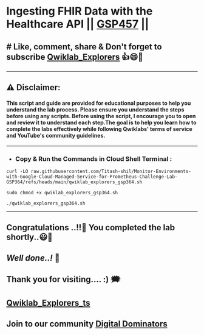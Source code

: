 #  Ingesting FHIR Data with the Healthcare API || [GSP457](https://www.cloudskillsboost.google/focuses/6104?parent=catalog) ||

## # Like, comment, share & Don't forget to subscribe [Qwiklab_Explorers](https://youtube.com/@titashshil?si=RgamNu1dc9jVIbJN) 👍😄🤝

---
## ⚠️ **Disclaimer:**
#### This script and guide are provided for educational purposes to help you understand the lab process. Please ensure you understand the steps before using any scripts. Before using the script, I encourage you to open and review it to understand each step.The goal is to help you learn how to complete the labs effectively while following Qwiklabs' terms of service and YouTube's community guidelines.
---
 
- ### Copy & Run the Commands in Cloud Shell Terminal :

```
curl -LO raw.githubusercontent.com/Titash-shil/Monitor-Environments-with-Google-Cloud-Managed-Service-for-Prometheus-Challenge-Lab-GSP364/refs/heads/main/qwiklab_explorers_gsp364.sh

sudo chmod +x qwiklab_explorers_gsp364.sh

./qwiklab_explorers_gsp364.sh
```

---

## Congratulations ..!!🎉  You completed the lab shortly..😃💯

## *Well done..!* 👏

## Thank you for visiting.... :) 🗯️

## [Qwiklab_Explorers_ts](https://youtube.com/@titashshil?si=RgamNu1dc9jVIbJN)

## Join to our community [Digital Dominators](https://linktr.ee/digital_dominators)
